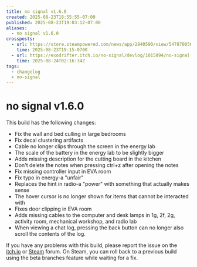 ```yaml
---
title: no signal v1.6.0
created: 2025-08-23T18:55:55-07:00
published: 2025-08-23T19:03:12-07:00
aliases:
  - no signal v1.6.0
crossposts:
  - url: https://store.steampowered.com/news/app/2840590/view/547870056202109297
    time: 2025-08-23T19:15-0700
  - url: https://exodrifter.itch.io/no-signal/devlog/1015894/no-signal-v160
    time: 2025-08-24T02:16:34Z
tags:
  - changelog
  - no-signal
---
```


# no signal v1.6.0

This build has the following changes:
- Fix the wall and bed culling in large bedrooms
- Fix decal clustering artifacts
- Cable no longer clips through the screen in the energy lab
- The scale of the battery in the energy lab to be slightly bigger
- Adds missing description for the cutting board in the kitchen
- Don't delete the notes when pressing ctrl+z after opening the notes
- Fix missing controller input in EVA room
- Fix typo in energy-a "unfair"
- Replaces the hint in radio-a "power" with something that actually makes sense
- The hover cursor is no longer shown for items that cannot be interacted with
- Fixes door clipping in EVA room
- Adds missing cables to the computer and desk lamps in 1g, 2f, 2g, activity room, mechanical workshop, and radio lab
- When viewing a chat log, pressing the back button can no longer also scroll the contents of the log.

If you have any problems with this build, please report the issue on the [itch.io](https://exodrifter.itch.io/no-signal/community) or [Steam](https://steamcommunity.com/app/2840590/discussions/) forum. On Steam, you can roll back to a previous build using the beta branches feature while waiting for a fix.
